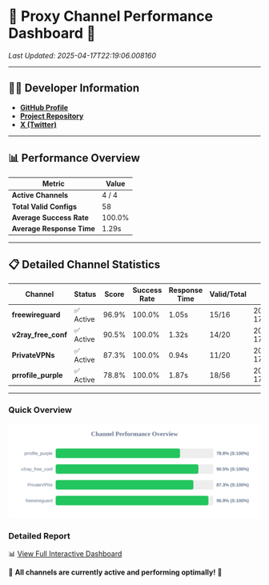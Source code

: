 # 🌟 Proxy Channel Performance Dashboard 🌟

_Last Updated: 2025-04-17T22:19:06.008160_

---

## 👩‍💻 Developer Information

- **[GitHub Profile](https://github.com/4n0nymou3)**  
- **[Project Repository](https://github.com/4n0nymou3/multi-proxy-config-fetcher)**  
- **[X (Twitter)](https://x.com/4n0nymou3)**  

---

## 📊 Performance Overview

| Metric                | Value       |
|-----------------------|-------------|
| **Active Channels**   | 4 / 4       |
| **Total Valid Configs** | 58          |
| **Average Success Rate** | 100.0%      |
| **Average Response Time** | 1.29s       |

---

## 📋 Detailed Channel Statistics

| Channel          | Status     | Score  | Success Rate | Response Time | Valid/Total | Last Success               |
|------------------|------------|--------|--------------|---------------|-------------|----------------------------|
| **freewireguard**  | ✅ Active  | 96.9%  | 100.0% | 1.05s         | 15/16       | 2025-04-17T22:19:06.006764 |
| **v2ray_free_conf**  | ✅ Active  | 90.5%  | 100.0% | 1.32s         | 14/20       | 2025-04-17T22:19:03.957461 |
| **PrivateVPNs**  | ✅ Active  | 87.3%  | 100.0% | 0.94s         | 11/20       | 2025-04-17T22:19:04.931674 |
| **prrofile_purple**  | ✅ Active  | 78.8%  | 100.0% | 1.87s         | 18/56       | 2025-04-17T22:19:02.579236 |

---

### Quick Overview
<div align="center">
  <a href="https://raw.githubusercontent.com/nullluser/NullRepo/refs/heads/main/assets/channel_stats_chart.svg">
    <img src="https://raw.githubusercontent.com/nullluser/NullRepo/refs/heads/main/assets/channel_stats_chart.svg" alt="Source Performance Statistics" width="800">
  </a>
</div>

### Detailed Report
📊 [View Full Interactive Dashboard](https://htmlpreview.github.io/?https://github.com/nullluser/NullRepo/blob/main/assets/performance_report.html)

🎉 **All channels are currently active and performing optimally!** 🎉
